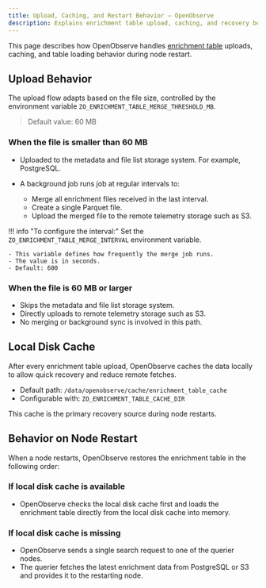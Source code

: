 ```yaml
---
title: Upload, Caching, and Restart Behavior – OpenObserve
description: Explains enrichment table upload, caching, and recovery behavior in OpenObserve based on file size and system settings.
---
```

This page describes how OpenObserve handles [enrichment table](../enrichment/) uploads, caching, and table loading behavior during node restart.


## Upload Behavior
The upload flow adapts based on the file size, controlled by the environment variable `ZO_ENRICHMENT_TABLE_MERGE_THRESHOLD_MB`. 
> Default value: 60 MB

### When the file is smaller than 60 MB
- Uploaded to the metadata and file list storage system. For example, PostgreSQL.
- A background job runs  job at regular intervals to:

    - Merge all enrichment files received in the last interval.
    - Create a single Parquet file.
    - Upload the merged file to the remote telemetry storage such as S3.

!!! info "To configure the interval:"
    Set the `ZO_ENRICHMENT_TABLE_MERGE_INTERVAL` environment variable.

    - This variable defines how frequently the merge job runs.
    - The value is in seconds.
    - Default: 600

### When the file is 60 MB or larger

- Skips the metadata and file list storage system.
- Directly uploads to remote telemetry storage such as S3.
- No merging or background sync is involved in this path.



## Local Disk Cache
After every enrichment table upload, OpenObserve caches the data locally to allow quick recovery and reduce remote fetches. 

- Default path: `/data/openobserve/cache/enrichment_table_cache`
- Configurable with: `ZO_ENRICHMENT_TABLE_CACHE_DIR`

This cache is the primary recovery source during node restarts.


## Behavior on Node Restart
When a node restarts, OpenObserve restores the enrichment table in the following order:

### If local disk cache is available

- OpenObserve checks the local disk cache first and loads the enrichment table directly from the local disk cache into memory.

### If local disk cache is missing

- OpenObserve sends a single search request to one of the querier nodes.
- The querier fetches the latest enrichment data from PostgreSQL or S3 and provides it to the restarting node.



